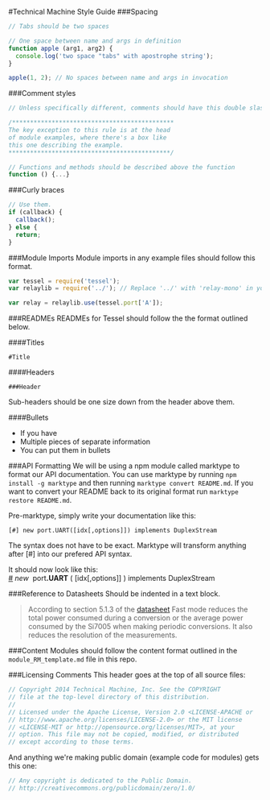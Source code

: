 #Technical Machine Style Guide
###Spacing
```js
// Tabs should be two spaces

// One space between name and args in definition
function apple (arg1, arg2) {
  console.log('two space "tabs" with apostrophe string');
}

apple(1, 2); // No spaces between name and args in invocation
```

###Comment styles
```js
// Unless specifically different, comments should have this double slash, space, capital first letter, no period

/*********************************************
The key exception to this rule is at the head
of module examples, where there's a box like
this one describing the example.
*********************************************/

// Functions and methods should be described above the function
function () {...}
```

###Curly braces
```js
// Use them.
if (callback) {
  callback();
} else {
  return;
}
```

###Module Imports
Module imports in any example files should follow this format.
```js
var tessel = require('tessel');
var relaylib = require('../'); // Replace '../' with 'relay-mono' in your own code

var relay = relaylib.use(tessel.port['A']);  
```

###READMEs
READMEs for Tessel should follow the the format outlined below.

####Titles
````
#Title
````

####Headers
```
###Header
```
Sub-headers should be one size down from the header above them.

####Bullets
* If you have
* Multiple pieces of separate information
* You can put them in bullets

###API Formatting
We will be using a npm module called marktype to format our API documentation. You can use marktype by running `npm install -g marktype` and then running `marktype convert README.md`. If you want to convert your README back to its original format run `marktype restore README.md`.

Pre-marktype, simply write your documentation like this:
```  
[#] new port.UART([idx[,options]]) implements DuplexStream
```

The syntax does not have to be exact. Marktype will transform anything after [#] into our prefered API syntax.

It should now look like this:  
&#x20;<a href="#api-new-port-UART-idx-options-implements-DuplexStream" name="api-new-port-UART-idx-options-implements-DuplexStream">#</a> <i>new</i>&nbsp; port<b>.UART</b> ( [idx[,options]] ) implements DuplexStream  

###Reference to Datasheets
Should be indented in a text block.
>According to section 5.1.3 of the [datasheet](http://www.silabs.com/Support%20Documents/TechnicalDocs/Si7005.pdf )
    Fast mode reduces the total power consumed during a conversion or the average power consumed by the Si7005 when making periodic conversions. It also reduces the resolution of the measurements.

###Content
Modules should follow the content format outlined in the `module_RM_template.md` file in this repo.

###Licensing Comments
This header goes at the top of all source files:
```.js
// Copyright 2014 Technical Machine, Inc. See the COPYRIGHT
// file at the top-level directory of this distribution.
//
// Licensed under the Apache License, Version 2.0 <LICENSE-APACHE or
// http://www.apache.org/licenses/LICENSE-2.0> or the MIT license
// <LICENSE-MIT or http://opensource.org/licenses/MIT>, at your
// option. This file may not be copied, modified, or distributed
// except according to those terms.
```

And anything we're making public domain (example code for modules) gets this one:
```.js
// Any copyright is dedicated to the Public Domain.
// http://creativecommons.org/publicdomain/zero/1.0/

